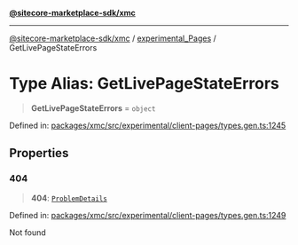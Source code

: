 [**@sitecore-marketplace-sdk/xmc**](../../../../README.md)

***

[@sitecore-marketplace-sdk/xmc](../../../../README.md) / [experimental\_Pages](../README.md) / GetLivePageStateErrors

# Type Alias: GetLivePageStateErrors

> **GetLivePageStateErrors** = `object`

Defined in: [packages/xmc/src/experimental/client-pages/types.gen.ts:1245](https://github.com/Sitecore/marketplace-sdk/blob/main/packages/xmc/src/experimental/client-pages/types.gen.ts#L1245)

## Properties

### 404

> **404**: [`ProblemDetails`](ProblemDetails.md)

Defined in: [packages/xmc/src/experimental/client-pages/types.gen.ts:1249](https://github.com/Sitecore/marketplace-sdk/blob/main/packages/xmc/src/experimental/client-pages/types.gen.ts#L1249)

Not found
